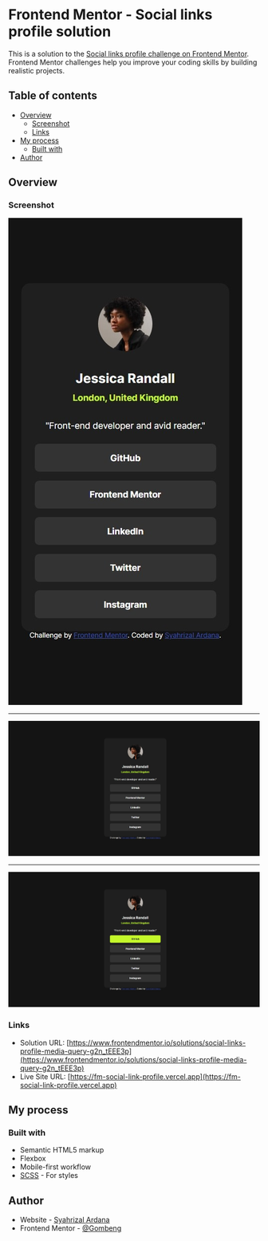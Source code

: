 # Frontend Mentor - Social links profile solution

This is a solution to the [Social links profile challenge on Frontend Mentor](https://www.frontendmentor.io/challenges/social-links-profile-UG32l9m6dQ). Frontend Mentor challenges help you improve your coding skills by building realistic projects.

## Table of contents

- [Overview](#overview)
  - [Screenshot](#screenshot)
  - [Links](#links)
- [My process](#my-process)
  - [Built with](#built-with)
- [Author](#author)

## Overview

### Screenshot

![Mobile Screenshot](./assets/images/ss-mobile.jpeg)

---

![Desktop Screenshot](./assets/images/ss-desktop.jpeg)

---

![Active State Screenshot](./assets/images/ss-active-state.jpeg)

### Links

- Solution URL: [https://www.frontendmentor.io/solutions/social-links-profile-media-query-g2n_tEEE3p](https://www.frontendmentor.io/solutions/social-links-profile-media-query-g2n_tEEE3p)
- Live Site URL: [https://fm-social-link-profile.vercel.app](https://fm-social-link-profile.vercel.app)

## My process

### Built with

- Semantic HTML5 markup
- Flexbox
- Mobile-first workflow
- [SCSS](https://sass-lang.com/) - For styles

## Author

- Website - [Syahrizal Ardana](https://syahrizal-portfolio.vercel.app)
- Frontend Mentor - [@Gombeng](https://www.frontendmentor.io/profile/Gombeng)
